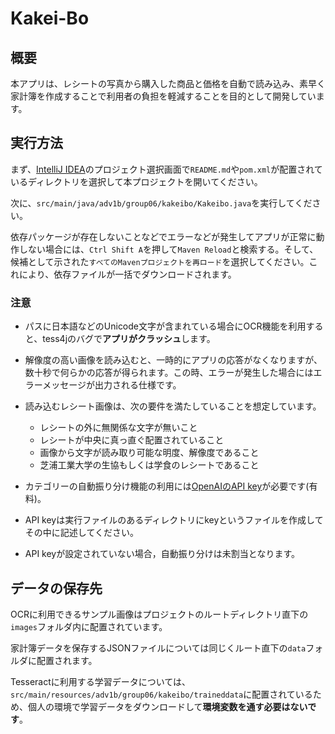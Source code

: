 # Kakei-Bo

## 概要

本アプリは、レシートの写真から購入した商品と価格を自動で読み込み、素早く家計簿を作成することで利用者の負担を軽減することを目的として開発しています。

## 実行方法

まず、[IntelliJ IDEA](https://www.jetbrains.com/ja-jp/idea/download/)のプロジェクト選択画面で`README.md`や`pom.xml`が配置されているディレクトリを選択して本プロジェクトを開いてください。

次に、`src/main/java/adv1b/group06/kakeibo/Kakeibo.java`を実行してください。

依存パッケージが存在しないことなどでエラーなどが発生してアプリが正常に動作しない場合には、`Ctrl Shift A`を押して`Maven Reload`と検索する。そして、候補として示された`すべてのMavenプロジェクトを再ロード`を選択してください。これにより、依存ファイルが一括でダウンロードされます。

### 注意

- パスに日本語などのUnicode文字が含まれている場合にOCR機能を利用すると、tess4jのバグで**アプリがクラッシュ**します。
- 解像度の高い画像を読み込むと、一時的にアプリの応答がなくなりますが、数十秒で何らかの応答が得られます。この時、エラーが発生した場合にはエラーメッセージが出力される仕様です。
- 読み込むレシート画像は、次の要件を満たしていることを想定しています。
  - レシートの外に無関係な文字が無いこと
  - レシートが中央に真っ直ぐ配置されていること
  - 画像から文字が読み取り可能な明度、解像度であること
  - 芝浦工業大学の生協もしくは学食のレシートであること


- カテゴリーの自動振り分け機能の利用には[OpenAIのAPI key](https://platform.openai.com/account/api-keys)が必要です(有料)。
- API keyは実行ファイルのあるディレクトリにkeyというファイルを作成してその中に記述してください。
- API keyが設定されていない場合，自動振り分けは未割当となります。

## データの保存先

OCRに利用できるサンプル画像はプロジェクトのルートディレクトリ直下の`images`フォルダ内に配置されています。

家計簿データを保存するJSONファイルについては同じくルート直下の`data`フォルダに配置されます。

Tesseractに利用する学習データについては、`src/main/resources/adv1b/group06/kakeibo/traineddata`に配置されているため、個人の環境で学習データをダウンロードして**環境変数を通す必要はないです**。
